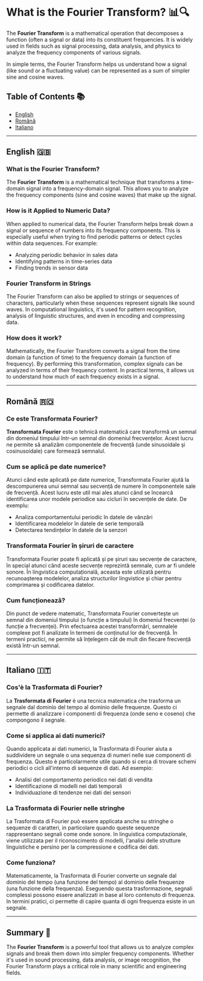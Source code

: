 # What is the Fourier Transform? 📊🔍

The **Fourier Transform** is a mathematical operation that decomposes a function (often a signal or data) into its constituent frequencies. It is widely used in fields such as signal processing, data analysis, and physics to analyze the frequency components of various signals.

In simple terms, the Fourier Transform helps us understand how a signal (like sound or a fluctuating value) can be represented as a sum of simpler sine and cosine waves.

## Table of Contents 📚
- <a href="#english">English</a>
- <a href="#romana">Română</a>
- <a href="#italiano">Italiano</a>

---

## <a id="english">English 🇬🇧</a>

### What is the Fourier Transform?
The **Fourier Transform** is a mathematical technique that transforms a time-domain signal into a frequency-domain signal. This allows you to analyze the frequency components (sine and cosine waves) that make up the signal.

### How is it Applied to Numeric Data?
When applied to numerical data, the Fourier Transform helps break down a signal or sequence of numbers into its frequency components. This is especially useful when trying to find periodic patterns or detect cycles within data sequences. For example:
- Analyzing periodic behavior in sales data
- Identifying patterns in time-series data
- Finding trends in sensor data

### Fourier Transform in Strings
The Fourier Transform can also be applied to strings or sequences of characters, particularly when these sequences represent signals like sound waves. In computational linguistics, it's used for pattern recognition, analysis of linguistic structures, and even in encoding and compressing data.

### How does it work?
Mathematically, the Fourier Transform converts a signal from the time domain (a function of time) to the frequency domain (a function of frequency). By performing this transformation, complex signals can be analyzed in terms of their frequency content. In practical terms, it allows us to understand how much of each frequency exists in a signal.

---

## <a id="romana">Română 🇷🇴</a>

### Ce este Transformata Fourier?
**Transformata Fourier** este o tehnică matematică care transformă un semnal din domeniul timpului într-un semnal din domeniul frecvențelor. Acest lucru ne permite să analizăm componentele de frecvență (unde sinusoidale și cosinusoidale) care formează semnalul.

### Cum se aplică pe date numerice?
Atunci când este aplicată pe date numerice, Transformata Fourier ajută la descompunerea unui semnal sau secvență de numere în componentele sale de frecvență. Acest lucru este util mai ales atunci când se încearcă identificarea unor modele periodice sau cicluri în secvențele de date. De exemplu:
- Analiza comportamentului periodic în datele de vânzări
- Identificarea modelelor în datele de serie temporală
- Detectarea tendințelor în datele de la senzori

### Transformata Fourier în șiruri de caractere
Transformata Fourier poate fi aplicată și pe șiruri sau secvențe de caractere, în special atunci când aceste secvențe reprezintă semnale, cum ar fi undele sonore. În lingvistica computațională, aceasta este utilizată pentru recunoașterea modelelor, analiza structurilor lingvistice și chiar pentru comprimarea și codificarea datelor.

### Cum funcționează?
Din punct de vedere matematic, Transformata Fourier convertește un semnal din domeniul timpului (o funcție a timpului) în domeniul frecvenței (o funcție a frecvenței). Prin efectuarea acestei transformări, semnalele complexe pot fi analizate în termeni de conținutul lor de frecvență. În termeni practici, ne permite să înțelegem cât de mult din fiecare frecvență există într-un semnal.

---

## <a id="italiano">Italiano 🇮🇹</a>

### Cos'è la Trasformata di Fourier?
La **Trasformata di Fourier** è una tecnica matematica che trasforma un segnale dal dominio del tempo al dominio delle frequenze. Questo ci permette di analizzare i componenti di frequenza (onde seno e coseno) che compongono il segnale.

### Come si applica ai dati numerici?
Quando applicata ai dati numerici, la Trasformata di Fourier aiuta a suddividere un segnale o una sequenza di numeri nelle sue componenti di frequenza. Questo è particolarmente utile quando si cerca di trovare schemi periodici o cicli all'interno di sequenze di dati. Ad esempio:
- Analisi del comportamento periodico nei dati di vendita
- Identificazione di modelli nei dati temporali
- Individuazione di tendenze nei dati dei sensori

### La Trasformata di Fourier nelle stringhe
La Trasformata di Fourier può essere applicata anche su stringhe o sequenze di caratteri, in particolare quando queste sequenze rappresentano segnali come onde sonore. In linguistica computazionale, viene utilizzata per il riconoscimento di modelli, l'analisi delle strutture linguistiche e persino per la compressione e codifica dei dati.

### Come funziona?
Matematicamente, la Trasformata di Fourier converte un segnale dal dominio del tempo (una funzione del tempo) al dominio delle frequenze (una funzione della frequenza). Eseguendo questa trasformazione, segnali complessi possono essere analizzati in base al loro contenuto di frequenza. In termini pratici, ci permette di capire quanta di ogni frequenza esiste in un segnale.

---

## Summary 📝
The **Fourier Transform** is a powerful tool that allows us to analyze complex signals and break them down into simpler frequency components. Whether it's used in sound processing, data analysis, or image recognition, the Fourier Transform plays a critical role in many scientific and engineering fields.

